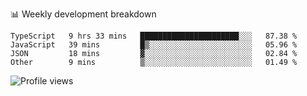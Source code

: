 📊 Weekly development breakdown
<!--START_SECTION:waka-->

```text
TypeScript   9 hrs 33 mins   ██████████████████████░░░   87.38 %
JavaScript   39 mins         █▒░░░░░░░░░░░░░░░░░░░░░░░   05.96 %
JSON         18 mins         ▓░░░░░░░░░░░░░░░░░░░░░░░░   02.84 %
Other        9 mins          ▒░░░░░░░░░░░░░░░░░░░░░░░░   01.49 %
```

<!--END_SECTION:waka-->

<img src="https://gpvc.arturio.dev/iqbalfasri" alt="Profile views"/>
